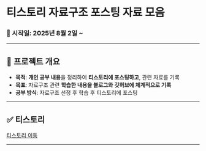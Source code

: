 # 티스토리 자료구조 포스팅 자료 모음

### 📅 시작일: 2025년 8월 2일 ~

---

## 📌 프로젝트 개요
- **목적**: **개인 공부 내용**을 정리하여 **티스토리에 포스팅하고**, 관련 자료를 기록
- **목표**: 자료구조 관련 **학습한 내용을 블로그와 깃허브에 체계적으로 기록**
- **공부 방식**: 자료구조 선정 후 학습 후 티스토리에 포스팅

---

## ✅ 티스토리
[티스토리 이동](https://fridayfreebie.tistory.com/category/%EC%9E%90%EB%A3%8C%EA%B5%AC%EC%A1%B0)

---
